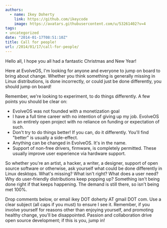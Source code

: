 ```yaml
---
authors:
  - name: Ikey Doherty
    link: https://github.com/ikeycode
    image: https://avatars.githubusercontent.com/u/53261402?v=4
tags:
- uncategorized
date: "2014-01-17T08:51:10Z"
title: Call for people!
url: /2014/01/17/call-for-people/
---
```


Hello all, I hope you all had a fantastic Christmas and New Year!

Here at EvolveOS, I'm looking for anyone and everyone to jump on board to bring about change. Whether you think something is generally missing in Linux distributions, is 
done incorrectly, or could just be done differently, you should jump on board!
<!-- more -->

Remember, we're looking to experiment, to do things differently. A few points you should be clear on:

* EvolveOS was not founded with a monetization goal
* I have a full time career with no intention of giving up my job. EvolveOS is an entirely open project with no reliance on funding or expectation of such.
* Don't try to do things better! If you can, do it differently. You'll find "better" is usually a side-effect.
* Anything can be changed in EvolveOS. It's in the name.
* Support of non-free drivers, firmware, is completely permitted. These usually improve user experience via hardware support.

So whether you're an artist, a hacker, a writer, a designer, support of open source software or otherwise, ask yourself what could be done differently in Linux desktops. 
What's missing? What isn't right? What does a user need? Why do user-friendly distributions keep popping up? Something isn't being done right if that keeps happening. 
The demand is still there, so isn't being met 100%.

Drop comments below, or email ikey DOT doherty AT gmail DOT com. Use a clear subject (all caps if you must) to ensure I see it. Remember, if you involve yourself for reasons 
other than enjoying yourself, and promoting healthy change, you'll be disappointed. Passion and collaboration drive open source development; if this is you, jump in!
